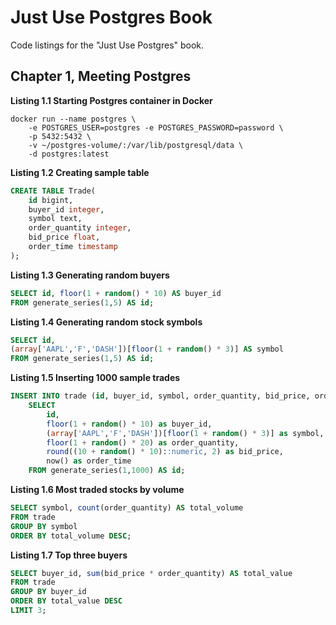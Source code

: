 # Just Use Postgres Book

Code listings for the "Just Use Postgres" book.


## Chapter 1, Meeting Postgres

**Listing 1.1 Starting Postgres container in Docker**
```shell
docker run --name postgres \
    -e POSTGRES_USER=postgres -e POSTGRES_PASSWORD=password \
    -p 5432:5432 \
    -v ~/postgres-volume/:/var/lib/postgresql/data \
    -d postgres:latest
```

**Listing 1.2 Creating sample table**
```sql
CREATE TABLE Trade(
    id bigint,
    buyer_id integer,
    symbol text,
    order_quantity integer,
    bid_price float,
    order_time timestamp
);
```

**Listing 1.3 Generating random buyers**
```sql
SELECT id, floor(1 + random() * 10) AS buyer_id 
FROM generate_series(1,5) AS id;
```

**Listing 1.4 Generating random stock symbols**
```sql
SELECT id, 
(array['AAPL','F','DASH'])[floor(1 + random() * 3)] AS symbol 
FROM generate_series(1,5) AS id;
```

**Listing 1.5 Inserting 1000 sample trades**
```sql
INSERT INTO trade (id, buyer_id, symbol, order_quantity, bid_price, order_time)
    SELECT
        id,
        floor(1 + random() * 10) as buyer_id,
        (array['AAPL','F','DASH'])[floor(1 + random() * 3)] as symbol,
        floor(1 + random() * 20) as order_quantity,
        round((10 + random() * 10)::numeric, 2) as bid_price,
        now() as order_time
    FROM generate_series(1,1000) AS id;
```

**Listing 1.6 Most traded stocks by volume**
```sql
SELECT symbol, count(order_quantity) AS total_volume
FROM trade
GROUP BY symbol
ORDER BY total_volume DESC;
```

**Listing 1.7 Top three buyers**
```sql
SELECT buyer_id, sum(bid_price * order_quantity) AS total_value
FROM trade
GROUP BY buyer_id
ORDER BY total_value DESC
LIMIT 3;
```
